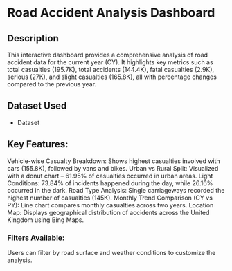 # Road Accident Analysis Dashboard

## Description
This interactive dashboard provides a comprehensive analysis of road accident data for the current year (CY). It highlights key metrics such as total casualties (195.7K), total accidents (144.4K), fatal casualties (2.9K), serious (27K), and slight casualties (165.8K), all with percentage changes compared to the previous year.
## Dataset Used
- <a herf="https://github.com/rudreshsn/Data-Analysis-Dashboard/blob/main/Copy%20of%20Road%20Accident%20Data.xlsb">Dataset</a>
## Key Features:

Vehicle-wise Casualty Breakdown: Shows highest casualties involved with cars (155.8K), followed by vans and bikes.
Urban vs Rural Split: Visualized with a donut chart – 61.95% of casualties occurred in urban areas.
Light Conditions: 73.84% of incidents happened during the day, while 26.16% occurred in the dark.
Road Type Analysis: Single carriageways recorded the highest number of casualties (145K).
Monthly Trend Comparison (CY vs PY): Line chart compares monthly casualties across two years.
Location Map: Displays geographical distribution of accidents across the United Kingdom using Bing Maps.

### Filters Available:
Users can filter by road surface and weather conditions to customize the analysis.
